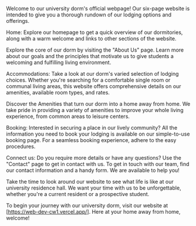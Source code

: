 Welcome to our university dorm's official webpage! Our six-page website is intended to give you a thorough rundown of our lodging options and offerings.

Home: Explore our homepage to get a quick overview of our dormitories, along with a warm welcome and links to other sections of the website.

Explore the core of our dorm by visiting the "About Us" page. Learn more about our goals and the principles that motivate us to give students a welcoming and fulfilling living environment.

Accommodations: Take a look at our dorm's varied selection of lodging choices. Whether you're searching for a comfortable single room or communal living areas, this website offers comprehensive details on our amenities, available room types, and rates.

Discover the Amenities that turn our dorm into a home away from home. We take pride in providing a variety of amenities to improve your whole living experience, from common areas to leisure centers.

Booking: Interested in securing a place in our lively community? All the information you need to book your lodging is available on our simple-to-use booking page. For a seamless booking experience, adhere to the easy procedures.

Connect us:
Do you require more details or have any questions? Use the "Contact" page to get in contact with us. To get in touch with our team, find our contact information and a handy form. We are available to help you!

Take the time to look around our website to see what life is like at our university residence hall. We want your time with us to be unforgettable, whether you're a current resident or a prospective student.

To begin your journey with our university dorm, visit our website at [https://web-dev-cw1.vercel.app/]. Here at your home away from home, welcome!
